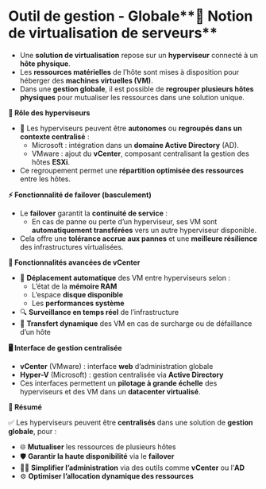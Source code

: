 # Outil de gestion - Globale**🧱 Notion de virtualisation de serveurs**
- Une **solution de virtualisation** repose sur un **hyperviseur** connecté à un **hôte physique**.
- Les **ressources matérielles** de l’hôte sont mises à disposition pour héberger des **machines virtuelles (VM)**.
- Dans une **gestion globale**, il est possible de **regrouper plusieurs hôtes physiques** pour mutualiser les ressources dans une solution unique.



**🧠 Rôle des hyperviseurs**

- 🔗 Les hyperviseurs peuvent être **autonomes** ou **regroupés dans un contexte centralisé** :
  - Microsoft : intégration dans un **domaine Active Directory** (AD).
  - VMware : ajout du **vCenter**, composant centralisant la gestion des hôtes **ESXi**.
- Ce regroupement permet une **répartition optimisée des ressources** entre les hôtes.



**⚡ Fonctionnalité de failover (basculement)**

- Le **failover** garantit la **continuité de service** :
  - En cas de panne ou perte d’un hyperviseur, ses VM sont **automatiquement transférées** vers un autre hyperviseur disponible.
- Cela offre une **tolérance accrue aux pannes** et une **meilleure résilience** des infrastructures virtualisées.

**🚀 Fonctionnalités avancées de vCenter**

- 🔄 **Déplacement automatique** des VM entre hyperviseurs selon :
  - L’état de la **mémoire RAM**
  - L’espace **disque disponible**
  - Les **performances système**
- 🔍 **Surveillance en temps réel** de l’infrastructure
- 🔁 **Transfert dynamique** des VM en cas de surcharge ou de défaillance d’un hôte



**🖥️ Interface de gestion centralisée**

- **vCenter** (VMware) : interface **web** d’administration globale
- **Hyper-V** (Microsoft) : gestion centralisée via **Active Directory**
- Ces interfaces permettent un **pilotage à grande échelle** des hyperviseurs et des VM dans un **datacenter virtualisé**.



**📌 Résumé**

✅ Les hyperviseurs peuvent être **centralisés** dans une solution de **gestion globale**, pour :

- 🌐 **Mutualiser** les ressources de plusieurs hôtes
- 🛡️ **Garantir la haute disponibilité** via le **failover**
- 🧑‍💻 **Simplifier l’administration** via des outils comme **vCenter** ou l’**AD**
- ⚙️ **Optimiser l’allocation dynamique des ressources**
